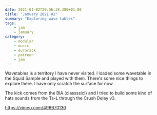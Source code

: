 ```yaml
---
date: 2021-01-02T20:56:38.380+01:00
title: "Jamuary 2021 #2"
summary: "Exploring wave tables"
tags:
    - jam
    - jamuary
category:
    - modular
    - music
    - eurorack
    - patreon
    - jam
---
```

Wavetables is a territory I have never visited. I loaded some wavetable in the Squid Sample and played with them. There's some nice things to explore there. I have only scratch the surface for now.

The kick comes from the BIA (classssic!) and I tried to build some kind of hats sounds from the Ts-L through the Crush Delay v3.

https://vimeo.com/496670130

